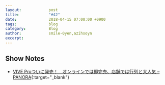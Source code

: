 ```yaml
---
layout:            post
title:             "#42"
date:              2018-04-15 07:00:00 +0900
tags:              blog
category:          Blog
author:            smile-0yen,azihsoyn
excerpt:           
---
```


## Show Notes
- [VIVE Proついに発売！　オンラインでは即完売、店舗では行列と大人気 – PANORA](http://panora.tokyo/58064/){:target="_blank"}
